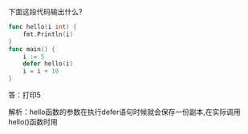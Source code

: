 下面这段代码输出什么?

```go
func hello(i int) {  
    fmt.Println(i)
}
func main() {  
    i := 5
    defer hello(i)
    i = i + 10
}
```

答：打印5

解析：hello函数的参数在执行defer语句时候就会保存一份副本,在实际调用hello()函数时用
